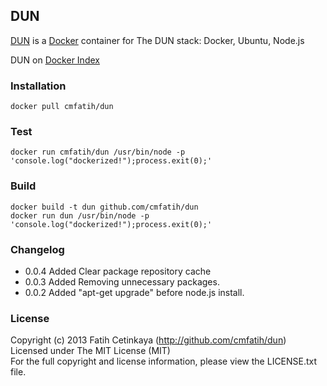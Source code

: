 ## DUN

  [DUN](http://github.com/cmfatih/dun) is a [Docker](http://www.docker.io/) container for The DUN stack: Docker, Ubuntu, Node.js  

  DUN on [Docker Index](https://index.docker.io/u/cmfatih/dun/)
  
### Installation

```
docker pull cmfatih/dun
```

### Test

```
docker run cmfatih/dun /usr/bin/node -p 'console.log("dockerized!");process.exit(0);'
```

### Build

```
docker build -t dun github.com/cmfatih/dun
docker run dun /usr/bin/node -p 'console.log("dockerized!");process.exit(0);'
```

### Changelog

* 0.0.4 Added Clear package repository cache
* 0.0.3 Added Removing unnecessary packages.
* 0.0.2 Added "apt-get upgrade" before node.js install.

### License

Copyright (c) 2013 Fatih Cetinkaya (http://github.com/cmfatih/dun)  
Licensed under The MIT License (MIT)  
For the full copyright and license information, please view the LICENSE.txt file.
